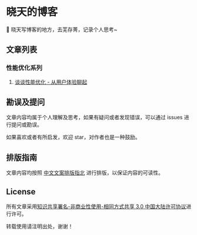 # 晓天的博客

:whale: 晓天写博客的地方，去芜存菁，记录个人思考~

## 文章列表

### 性能优化系列

1. [谈谈性能优化 - 从用户体验聊起](https://github.com/CavsZhouyou/Blog/blob/main/%E6%80%A7%E8%83%BD%E4%BC%98%E5%8C%96/%E8%B0%88%E8%B0%88%E6%80%A7%E8%83%BD%E4%BC%98%E5%8C%96%20-%20%E4%BB%8E%E7%94%A8%E6%88%B7%E4%BD%93%E9%AA%8C%E8%81%8A%E8%B5%B7.md)

## 勘误及提问

文章内容均属于个人理解及思考，如果有疑问或者发现错误，可以通过 issues 进行提问或勘误。

如果喜欢或者有所启发，欢迎 star，对作者也是一种鼓励。

## 排版指南

文章内容均按照 [中文文案排版指北](https://mazhuang.org/wiki/chinese-copywriting-guidelines/) 进行排版，以保证内容的可读性。

## License

所有文章采用[知识共享署名-非商业性使用-相同方式共享 3.0 中国大陆许可协议](http://creativecommons.org/licenses/by-nc-sa/3.0/cn/)进行许可。

转载使用请注明出处，谢谢！

